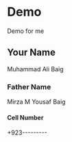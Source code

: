 # Demo
Demo for me
## Your Name
Muhammad Ali Baig
### Father Name
Mirza M Yousaf Baig
#### Cell Number
+923---------